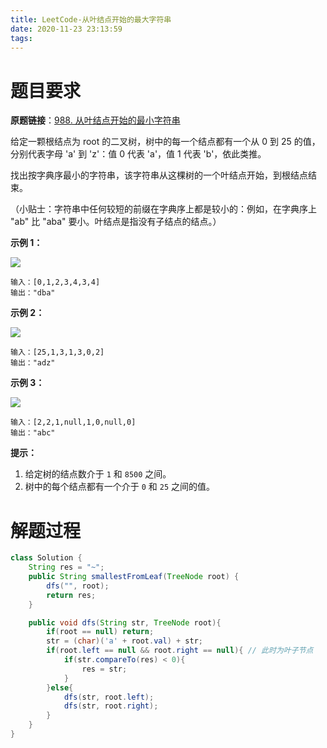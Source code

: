 ```yaml
---
title: LeetCode-从叶结点开始的最大字符串
date: 2020-11-23 23:13:59
tags:
---
```


# 题目要求

**原题链接**：[988. 从叶结点开始的最小字符串](https://leetcode-cn.com/problems/smallest-string-starting-from-leaf/)

给定一颗根结点为 root 的二叉树，树中的每一个结点都有一个从 0 到 25 的值，分别代表字母 'a' 到 'z'：值 0 代表 'a'，值 1 代表 'b'，依此类推。

找出按字典序最小的字符串，该字符串从这棵树的一个叶结点开始，到根结点结束。

（小贴士：字符串中任何较短的前缀在字典序上都是较小的：例如，在字典序上 "ab" 比 "aba" 要小。叶结点是指没有子结点的结点。）

**示例 1：**

![](https://cdn.jsdelivr.net/gh/YuanbaoQiang/PicGoBed/img/20201123231805.png)

```
输入：[0,1,2,3,4,3,4]
输出："dba"
```

**示例 2：**

![](https://cdn.jsdelivr.net/gh/YuanbaoQiang/PicGoBed/img/20201123231811.png)

```
输入：[25,1,3,1,3,0,2]
输出："adz"
```

**示例 3：**

![](https://cdn.jsdelivr.net/gh/YuanbaoQiang/PicGoBed/img/20201123231818.png)

```
输入：[2,2,1,null,1,0,null,0]
输出："abc"
```

**提示：**

1. 给定树的结点数介于 `1` 和 `8500` 之间。
2. 树中的每个结点都有一个介于 `0` 和 `25` 之间的值。

# 解题过程

```java
class Solution {
    String res = "~";
    public String smallestFromLeaf(TreeNode root) {
        dfs("", root);
        return res;
    }

    public void dfs(String str, TreeNode root){
        if(root == null) return;
        str = (char)('a' + root.val) + str;
        if(root.left == null && root.right == null){ // 此时为叶子节点
            if(str.compareTo(res) < 0){
                res = str;
            }
        }else{
            dfs(str, root.left);
            dfs(str, root.right);
        }
    }
}
```

